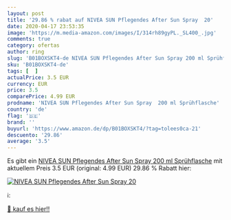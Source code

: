 ```yaml
---
layout: post
title: '29.86 % rabat auf NIVEA SUN Pflegendes After Sun Spray  20'
date: 2020-04-17 23:53:35
image: 'https://m.media-amazon.com/images/I/314rh89gyPL._SL400_.jpg'
comments: true
category: ofertas
author: ring
slug: 'B01BOXSKT4-de NIVEA SUN Pflegendes After Sun Spray 200 ml Sprühflasche'
sku: 'B01BOXSKT4-de'
tags: [  ]
actualPrice: 3.5 EUR
currency: EUR
price: 3.5
comparePrice: 4.99 EUR
prodname: 'NIVEA SUN Pflegendes After Sun Spray  200 ml Sprühflasche'
country: 'de'
flag: '🇩🇪'
brand: ''
buyurl: 'https://www.amazon.de/dp/B01BOXSKT4/?tag=tolees0ca-21'
descuento: '29.86'
average: '3.5'
---
```


Es gibt ein [NIVEA SUN Pflegendes After Sun Spray  200 ml Sprühflasche](https://www.amazon.de/dp/B01BOXSKT4/?tag=tolees0ca-21) mit aktuellem Preis 3.5 EUR (original: 4.99 EUR) 29.86 % Rabatt hier:

[![NIVEA SUN Pflegendes After Sun Spray  20](https://m.media-amazon.com/images/I/314rh89gyPL._SL400_.jpg)](https://www.amazon.de/dp/B01BOXSKT4/?tag=tolees0ca-21)

ℹ️:


[🛒 kauf es hier!!](https://www.amazon.de/dp/B01BOXSKT4/?tag=tolees0ca-21)
